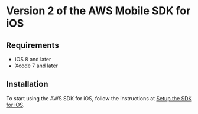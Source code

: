 # Version 2 of the AWS Mobile SDK for iOS

## Requirements

* iOS 8 and later
* Xcode 7 and later

## Installation

To start using the AWS SDK for iOS, follow the instructions at [Setup the SDK for iOS](http://docs.aws.amazon.com/mobile/sdkforios/developerguide/setup.html).